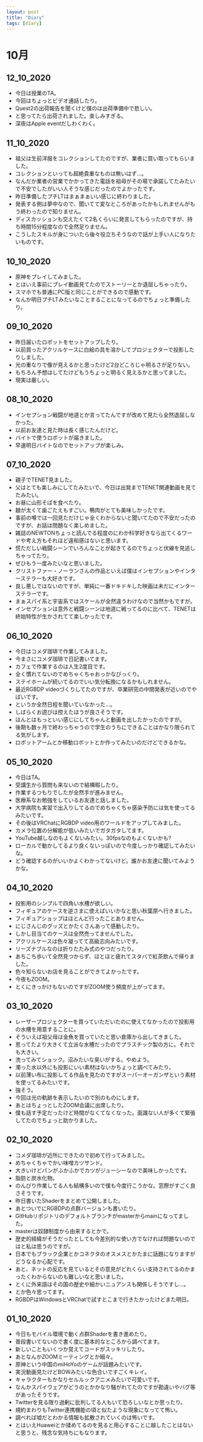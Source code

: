 ```yaml
---
layout: post
title: "Diary"
tags: [diary]
---
```


# 10月
## 12_10_2020
* 今日は授業のTA。
* 今回はちょっとビデオ通話したり。
* Quest2の出荷報告を聞くけど僕のは出荷準備中で悲しい。
* と思ってたら出荷されました。楽しみすぎる。
* 深夜はApple eventだしわくわく。

## 11_10_2020
* 祖父は生前洋服をコレクションしてたのですが、業者に買い取ってもらいました。
* コレクションといっても超絶貴重なものは無いはず…。
* なんだか業者の営業でかかってきた電話を祖母がその場で承諾してたみたいで不安でしたがいい人そうな感じだったのでよかったです。
* 昨日準備したプチLTはまぁまぁいい感じに終わりました。
* 発表する側は夢中なので、聞いてて変なところがあったかもしれませんがもう終わったので知りません。
* ディスカッションも交えたくて2名くらいに発言してもらったのですが、持ち時間15分程度なので全然足りません。
* こうしたスキルが身についたら後々役立ちそうなので話が上手い人になりたいものです。

## 10_10_2020
* 原神をプレイしてみました。
* とはいえ事前にプレイ動画見てたのでストーリーとか退屈しちゃったり。
* スマホでも普通にPC版と同じことができるので感動です。
* なんか明日プチLTみたいなことすることになってるのでちょっと準備したり。

## 09_10_2020
* 昨日届いたロボットをセットアップしたり。
* 以前買ったアクリルケースに白絵の具を溶かしてプロジェクターで投影したりしました。
* 光の重なりで像が見えるかと思ったけど2台どころじゃ明るさが足りない。
* もちろん予想はしてたけどもうちょっと明るく見えるかと思ってました。
* 現実は厳しい。

## 08_10_2020
* インセプション戦闘が地道とか言ってたんですが改めて見たら全然退屈しなかった。
* 以前お友達と見た時は長く感じたんだけど。
* バイトで使うロボットが届きました。
* 早速明日バイトなのでセットアップが楽しみ。

## 07_10_2020
* 親子でTENET見ました。
* 父はとても楽しみにしてたみたいで、今日は出発までTENET関連動画を見てたみたい。
* お昼に山形そばを食べたり。
* 麺が太くて歯ごたえもすごい。鴨肉がとても美味しかったです。
* 事前の噂では一回見ただけじゃ全くわからないと聞いてたので不安だったのですが、お話は問題なく楽しめました。
* 雑誌のNEWTONちょっと読んでる程度のにわか科学好きなら出てくるワードや考え方もそれほど違和感はないと思います。
* 慌ただしい戦闘シーンでいろんなことが起きてるのでちょっと伏線を見逃しちゃってたり。
* ぜひもう一度みたいなと思いました。
* クリストファー・ノーランさんの作品といえば僕はインセプションやインターステラーも大好きです。
* 良し悪しではないのですが、単純に一番ドキドキした映画は未だにインターステラーです。
* まぁスパイ系と宇宙系ではスケールが全然違うわけなので当然かもですが。
* インセプションは意外と戦闘シーンは地道に戦ってるのに比べて、TENETは終始特性が生かされてて楽しかったです。

## 06_10_2020
* 今日はコメダ珈琲で作業してみました。
* 今まさにコメダ珈琲で日記書いてます。
* カフェで作業するのは人生2度目です。
* 全く慣れてないのでめちゃくちゃおっかなびっくり。
* ステイホームが続いてるのでいい気分転換になるかもしれません。
* 最近RGBDP videoづくりしてたのですが、卒業研究の中間発表が近いのでやばいです。
* というか全然日程を聞いていなかった…。
* しばらくお遊びは控えたほうが良さそうです。
* ほんとはもっといい感じにしてちゃんと動画を出したかったのですが。
* 後期も数ヶ月で終わっちゃうので学生のうちにできることはかなり限られてる気がします。
* ロボットアームとか移動ロボットとか作ってみたいのだけどできるかな。

## 05_10_2020
* 今日はTA。
* 受講生から質問も来ないので結構暇したり。
* 作業するつもりでしたが全然手が進みません。
* 医療系なお勉強をしているお友達と話しました。
* 大学病院も実習で出入りしてるのでめちゃくちゃ感染予防には気を使ってるみたいです。
* その後はVRChatにRGBDP video用のワールドをアップしてみました。
* カメラ位置の分解能が低いみたいでガタガタしてます。
* YouTube越しなのもよくないみたい。30fpsなのもよくないかも?
* ローカルで動かしてるより良くないっぽいので今度しっかり確認してみたいな。
* どう確認するのがいいかよくわかってないけど。誰かお友達に聞いてみようかな。

## 04_10_2020
* 投影用のシンプルで四角い水槽が欲しい。
* フィギュアのケースを逆さまに使えばいいかなと思い秋葉原へ行きました。
* フィギュアショップはほとんど行ったことありません。
* にじさんじのグッズとかたくさんあって感動したり。
* しかし目当てのケースは全然売ってませんでした。
* アクリルケースは色々凝ってて高級志向みたいです。
* リーズナブルなのは折りたたみ式のやつだったり。
* あちこち歩いて全然見つからず、ほとほと疲れてスタバで紅茶飲んで帰りました。
* 色々知らないお店を見ることができてよかったです。
* 今夜もZOOM。
* とくにきっかけもないのですがZOOM使う頻度が上がってます。

## 03_10_2020
* レーザープロジェクターを買っていただいたのに使えてなかったので投影用の水槽を用意することに。
* そういえば祖父母は金魚を買っていたと思い倉庫から出してきました。
* 思ってたより大きくて立派な水槽だったのでプラスチック製の方に。それでも大きい。
* 洗ってみてショック。沼みたいな臭いがする。やめよう。
* 濁った水以外にも投影にいい素材はないかちょっと調べてみたり。
* 以前薄い布に投影してる作品を見たのですがスーパーオーガンザという素材を使ってるみたいです。
* 強そう。
* 今回は光の軌跡を表示したいので別のものにします。
* あとはちょっとしたZOOM会議に出席したり。
* 僕も話す予定だったけど時間がなくてなくなった。面識ない人が多くて緊張してたのでちょっと助かりました。

## 02_10_2020
* コメダ珈琲が近所にできたので初めて行ってみました。
* めちゃくちゃでかい味噌カツサンド。
* 大きいけどパンがふかふかでカツがジューシーなので美味しかったです。
* 脂肪と炭水化物。
* のんびり作業してる人も結構多いので僕も今度行こうかな。窓際がすごく良さそうです。
* 昨日書いたShaderをまとめて公開しました。
* あとついでにRGBDPの点群バージョンも書いたり。
* GitHubリポジトリのデフォルトブランチがmasterからmainになってました。
* masterは奴隷制度から由来するとかで。
* 歴史的経緯がそうだったとしても今差別的な使い方でなければ問題ないのではと私は思うのですが。
* 日本でもブラック企業とかコネクタのオスメスとかたまに話題になりますがどうなるか心配です。
* あと、ネットの反応を見ているとその意見がどれくらい支持されてるのかまったくわからないのも難しいなと思いました。
* とくに外来語はその国の歴史や細かいニュアンスも関係しそうですし…。
* とか色々思ってます。
* RGBDPはWindowsとVRChatで試すとこまで行きたかったけどまた明日。

## 01_10_2020
* 今日もモバイル環境で動く点群Shaderを書き進めたり。
* 普段書いてないので書く度に基本的なところから調べてます。
* 新しいこともいくつか覚えてコードがスッキリしたり。
* あとなんかZOOMミーティングとか細々。
* 原神という中国のmiHoYoのゲームが話題みたいです。
* 実況動画見たけどBOWみたいな色合いですごくキレイ。
* キャラクターもかなりセルルックアニメみたいで可愛いです。
* なんかスパイウェアがどうのとかかなり騒がれてたのですが勘違いやバグ等があったそうです。
* Twitterを見る限り過剰に批判してる人もいて恐ろしいなとか思ったり。
* 規約まわりもTwitter連携機能の頃と似たような現象になってて怖い。
* 調べれば嘘だとわかる情報も拡散されていくのは怖いです。
* とはいえHuaweiとか揉めてるのを見ると用心することに越したことはないと思うと、残念な気持ちにもなります。
